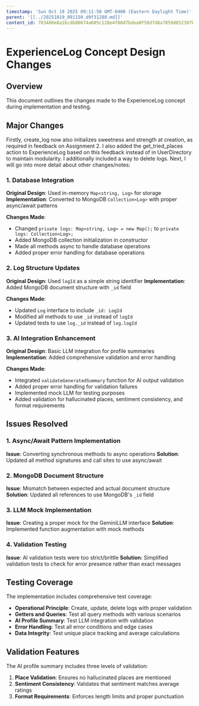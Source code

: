 ```yaml
---
timestamp: 'Sun Oct 19 2025 09:11:50 GMT-0400 (Eastern Daylight Time)'
parent: '[[../20251019_091150.d9f31288.md]]'
content_id: 703480e8a1bcdb80674a605c128e4f08d7bdea0f58d7d8a7859d652397b1f3d9
---
```


# ExperienceLog Concept Design Changes

## Overview

This document outlines the changes made to the ExperienceLog concept during implementation and testing.

## Major Changes

Firstly, create\_log now also initializes sweetness and strength at creation, as required in feedback on Assignment 2. I also added the get\_tried\_places action to ExperienceLog based on this feedback instead of in UserDirectory to maintain modularity. I additionally included a way to delete logs. Next, I will go into more detail about other changes/notes:

### 1. Database Integration

**Original Design**: Used in-memory `Map<string, Log>` for storage
**Implementation**: Converted to MongoDB `Collection<Log>` with proper async/await patterns

**Changes Made**:

* Changed `private logs: Map<string, Log> = new Map();` to `private logs: Collection<Log>;`
* Added MongoDB collection initialization in constructor
* Made all methods async to handle database operations
* Added proper error handling for database operations

### 2. Log Structure Updates

**Original Design**: Used `logId` as a simple string identifier
**Implementation**: Added MongoDB document structure with `_id` field

**Changes Made**:

* Updated `Log` interface to include `_id: LogId`
* Modified all methods to use `_id` instead of `logId`
* Updated tests to use `log._id` instead of `log.logId`

### 3. AI Integration Enhancement

**Original Design**: Basic LLM integration for profile summaries
**Implementation**: Added comprehensive validation and error handling

**Changes Made**:

* Integrated `validateGeneratedSummary` function for AI output validation
* Added proper error handling for validation failures
* Implemented mock LLM for testing purposes
* Added validation for hallucinated places, sentiment consistency, and format requirements

## Issues Resolved

### 1. Async/Await Pattern Implementation

**Issue**: Converting synchronous methods to async operations
**Solution**: Updated all method signatures and call sites to use async/await

### 2. MongoDB Document Structure

**Issue**: Mismatch between expected and actual document structure
**Solution**: Updated all references to use MongoDB's `_id` field

### 3. LLM Mock Implementation

**Issue**: Creating a proper mock for the GeminiLLM interface
**Solution**: Implemented function augmentation with mock methods

### 4. Validation Testing

**Issue**: AI validation tests were too strict/brittle
**Solution**: Simplified validation tests to check for error presence rather than exact messages

## Testing Coverage

The implementation includes comprehensive test coverage:

* **Operational Principle**: Create, update, delete logs with proper validation
* **Getters and Queries**: Test all query methods with various scenarios
* **AI Profile Summary**: Test LLM integration with validation
* **Error Handling**: Test all error conditions and edge cases
* **Data Integrity**: Test unique place tracking and average calculations

## Validation Features

The AI profile summary includes three levels of validation:

1. **Place Validation**: Ensures no hallucinated places are mentioned
2. **Sentiment Consistency**: Validates that sentiment matches average ratings
3. **Format Requirements**: Enforces length limits and proper punctuation
